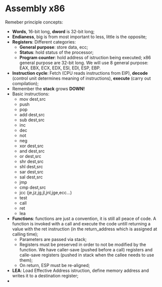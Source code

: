 # Assembly x86
Remeber principle concepts:
- **Words**, 16-bit long, **dword** is 32-bit long;
- **Endianess**, big is from most important to less, little is the opposite;
- **Registers**: Different categories:
	- **General purpose**: store data, ecc;
	- **Status**: hold status of the processor;
	- **Program counter**: hold address of istruction being executed;
	x86 general purpose are 32-bit long.
	We will use 8 general purpose:
	EAX, EBX, ECX, EDX, ESI, EDI, ESP, EBP.
- **Instruction cycle**: Fetch (CPU reads instructions from EIP), **decode** (control unit determines meaning of instructions), **execute** (carry out compilation);
- Remember the **stack** grows **DOWN!**
- Basic instructions:
	- mov dest,src
	- push
	- pop
	- add dest,src
	- sub dest,src
	- inc
	- dec
	- not
	- neg
	- xor dest,src
	- and dest,src
	- or dest,src
	- shr dest,src
	- shl dest,src
	- sar dest,src
	- sal dest,src
	- jmp
	- cmp dest,src
	- jcc (je,jz,jg,jl,jnl,jge,ecc...)
	- test 
	- call
	- ret
	- lea
- **Functions**: functions are just a convention, it is still all peace of code. A function is invoked with a call and execute the code untill returning a value with the ret instruction (in the return_address which is assigned at calling time);
	- Parameters are passed via stack;
	- Registers must be preserved in order to not be modified by the function. We have caller-save (pushed before a call) registers and calle-save registers (pushed in stack when the callee needs to use them);
	- On return, ESP must be re-aligned;
- **LEA**: Load Effective Address istruction, define memory address and writes it to a destination register;
- 